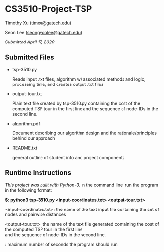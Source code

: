 # CS3510-Project-TSP
Timothy Xu (timxu@gatech.edu)

Seon Lee (seongyoolee@gatech.edu)

*Submitted April 17, 2020*

## Submitted Files
- tsp-3510.py

    Reads input .txt files, algorithm w/ associated methods and logic, processing time, and creates output .txt files
- output-tour.txt 

    Plain text file created by tsp-3510.py containing the cost of the computed TSP tour in the first line and the sequence of node-IDs in the second line.
- algorithm.pdf

    Document describing our algorithm design and the rationale/principles behind our approach 
- README.txt 

    general outline of student info and project components

## Runtime Instructions  
*This project was built with Python-3.*
In the command line, run the program in the following format:

**$: python3 tsp-3510.py <input-coordinates.txt> <output-tour.txt> <time>**

<input-coordinates.txt>: the name of the text input file containing the set of nodes and pairwise distances

<output-tour.txt>: the name of the text file generated containing the cost of the computed TSP tour in the first line   
    and the sequence of node-IDs in the second line.

<time>: maximum number of seconds the program should run
